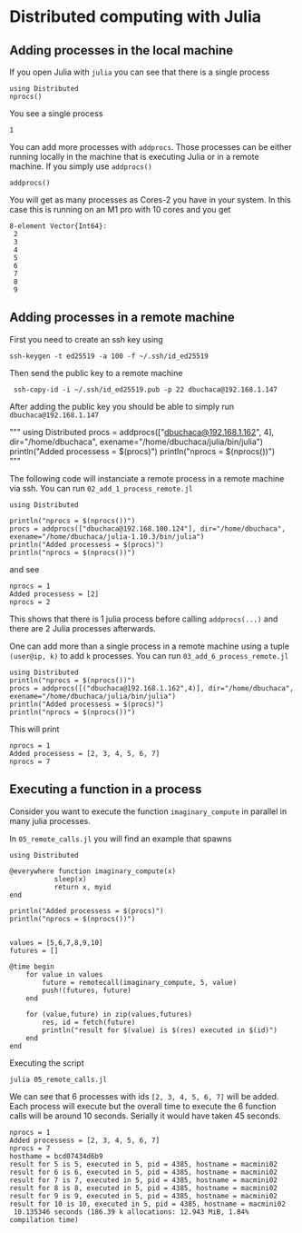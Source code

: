 # Distributed computing with Julia

## Adding processes in the local machine

If you open Julia with `julia` you can see that there is a single process

```
using Distributed
nprocs()
```

You see a single process

```
1
```

You can add more processes with `addprocs`. Those processes can be either running locally in the machine that 
is executing Julia or in a remote machine. If you simply use `addprocs()` 

```
addprocs()
```

You will get as many processes as Cores-2 you have in your system.
In this case this is running on an M1 pro with 10 cores and you get

```
8-element Vector{Int64}:
 2
 3
 4
 5
 6
 7
 8
 9
```

## Adding processes in a remote machine

First you need to create an ssh key using

```
ssh-keygen -t ed25519 -a 100 -f ~/.ssh/id_ed25519 
```

Then send the public key to a remote machine

```
 ssh-copy-id -i ~/.ssh/id_ed25519.pub -p 22 dbuchaca@192.168.1.147
 ```
 
 After adding the public key you should be able to simply run ` dbuchaca@192.168.1.147`
 
 """
using Distributed
procs = addprocs(["dbuchaca@192.168.1.162", 4], dir="/home/dbuchaca", exename="/home/dbuchaca/julia/bin/julia")
println("Added processess = $(procs)")
println("nprocs = $(nprocs())")  
 """
 
The following code will instanciate a remote process in a remote machine via ssh. You can run  `02_add_1_process_remote.jl`

```
using Distributed

println("nprocs = $(nprocs())")
procs = addprocs(["dbuchaca@192.168.100.124"], dir="/home/dbuchaca", exename="/home/dbuchaca/julia-1.10.3/bin/julia")
println("Added processess = $(procs)")
println("nprocs = $(nprocs())")
```

and see

```
nprocs = 1
Added processess = [2]
nprocs = 2
```


This shows that there is 1 julia process before calling `addprocs(...)`
and there are 2 Julia processes afterwards.


One can add more than a single process in a remote machine using a tuple `(user@ip, k)` to add `k` processes. You can run  `03_add_6_process_remote.jl`

```
using Distributed
println("nprocs = $(nprocs())")
procs = addprocs([("dbuchaca@192.168.1.162",4)], dir="/home/dbuchaca", exename="/home/dbuchaca/julia/bin/julia")
println("Added processess = $(procs)")
println("nprocs = $(nprocs())")
```

This will print

```
nprocs = 1
Added processess = [2, 3, 4, 5, 6, 7]
nprocs = 7
```


## Executing a function in a process

Consider you want to execute the function `imaginary_compute` in parallel in many julia processes.

In  `05_remote_calls.jl` you will find an example that spawns


```
using Distributed 

@everywhere function imaginary_compute(x)
           sleep(x)
           return x, myid
end

println("Added processess = $(procs)")
println("nprocs = $(nprocs())")


values = [5,6,7,8,9,10]
futures = []

@time begin 
	for value in values
		future = remotecall(imaginary_compute, 5, value)
		push!(futures, future)
	end
	
	for (value,future) in zip(values,futures)
		res, id = fetch(future)
		println("result for $(value) is $(res) executed in $(id)")
	end
end
```

Executing the script

```
julia 05_remote_calls.jl 
```

We can see that 6 processes with ids `[2, 3, 4, 5, 6, 7]` will be added. 
Each process will execute but the overall time to execute the 6 function calls will be around 10 seconds.
Serially it would have taken 45 seconds. 

```
nprocs = 1
Added processess = [2, 3, 4, 5, 6, 7]
nprocs = 7
hosthame = bcd07434d6b9
result for 5 is 5, executed in 5, pid = 4385, hostname = macmini02
result for 6 is 6, executed in 5, pid = 4385, hostname = macmini02
result for 7 is 7, executed in 5, pid = 4385, hostname = macmini02
result for 8 is 8, executed in 5, pid = 4385, hostname = macmini02
result for 9 is 9, executed in 5, pid = 4385, hostname = macmini02
result for 10 is 10, executed in 5, pid = 4385, hostname = macmini02
 10.135346 seconds (186.39 k allocations: 12.943 MiB, 1.84% compilation time)
```
